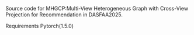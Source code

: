 Source code for MHGCP:Multi-View Heterogeneous Graph with Cross-View Projection for Recommendation in DASFAA2025.

Requirements
Pytorch(1.5.0)
